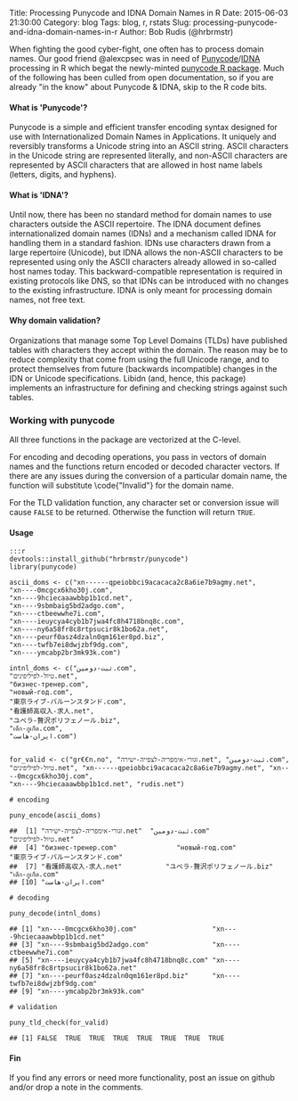 Title: Processing Punycode and IDNA Domain Names in R
Date: 2015-06-03 21:30:00
Category: blog
Tags: blog, r, rstats
Slug: processing-punycode-and-idna-domain-names-in-r
Author: Bob Rudis (@hrbrmstr)

When fighting the good cyber-fight, one often has to process domain names. Our good friend @alexcpsec was in need of [Punycode](https://www.ietf.org/rfc/rfc3492.txt)/[IDNA](https://www.ietf.org/rfc/rfc3490.txt) processing in R which begat the newly-minted [punycode R package](https://github.com/hrbrmstr/punycode). Much of the following has been culled from open documentation, so if you are already "in the know" about Punycode & IDNA, skip to the R code bits.

#### What is 'Punycode'?

Punycode is a simple and efficient transfer encoding syntax designed for use
with Internationalized Domain Names in Applications. It uniquely and
reversibly transforms a Unicode string into an ASCII string. ASCII
characters in the Unicode string are represented literally, and non-ASCII
characters are represented by ASCII characters that are allowed in host
name labels (letters, digits, and hyphens).

#### What is 'IDNA'?

Until now, there has been no standard method for domain names to use
characters outside the ASCII repertoire. The IDNA document defines
internationalized domain names (IDNs) and a mechanism called IDNA for
handling them in a standard fashion. IDNs use characters drawn from a
large repertoire (Unicode), but IDNA allows the non-ASCII characters to be
represented using only the ASCII characters already allowed in so-called
host names today. This backward-compatible representation is required in
existing protocols like DNS, so that IDNs can be introduced with no changes
to the existing infrastructure. IDNA is only meant for processing domain
names, not free text.

#### Why domain validation?

Organizations that manage some Top Level Domains (TLDs) have published
tables with characters they accept within the domain. The reason may be to
reduce complexity that come from using the full Unicode range, and to
protect themselves from future (backwards incompatible) changes in the
IDN or Unicode specifications. Libidn (and, hence, this package) implements
an infrastructure for defining and checking strings against such tables.

### Working with punycode

All three functions in the package are vectorized at the C-level. 

For encoding and decoding operations, you pass in vectors of domain names and the functions return
encoded or decoded character vectors. If there are any issues during the conversion
of a particular domain name, the function will substitute \code{"Invalid"} for the
domain name. 

For the TLD validation function, any character set or conversion issue will cause `FALSE` to 
be returned. Otherwise the function will return `TRUE`.

#### Usage

    :::r
    devtools::install_github("hrbrmstr/punycode")
    library(punycode)

    ascii_doms <- c("xn------qpeiobbci9acacaca2c8a6ie7b9agmy.net",
    "xn----0mcgcx6kho30j.com",
    "xn----9hciecaaawbbp1b1cd.net",
    "xn----9sbmbaig5bd2adgo.com",
    "xn----ctbeewwhe7i.com",
    "xn----ieuycya4cyb1b7jwa4fc8h4718bnq8c.com",
    "xn----ny6a58fr8c8rtpsucir8k1bo62a.net",
    "xn----peurf0asz4dzaln0qm161er8pd.biz",
    "xn----twfb7ei8dwjzbf9dg.com",
    "xn----ymcabp2br3mk93k.com")

    intnl_doms <- c("ثبت-دومین.com",
    "טיול-לפיליפינים.net",
    "бизнес-тренер.com",
    "новый-год.com",
    "東京ライブ-バルーンスタンド.com",
    "看護師高収入-求人.net",
    "ユベラ-贅沢ポリフェノール.biz",
    "เด็ก-ภูเก็ต.com",
    "ایران-هاست.com")


    for_valid <- c("gr€€n.no", "זגורי-אימפריה-לצפייה-ישירה.net", "ثبت-دومین.com",
    "טיול-לפיליפינים.net", "xn------qpeiobbci9acacaca2c8a6ie7b9agmy.net", "xn----0mcgcx6kho30j.com",
    "xn----9hciecaaawbbp1b1cd.net", "rudis.net")

    # encoding

    puny_encode(ascii_doms)

    ##  [1] "זגורי-אימפריה-לצפייה-ישירה.net"  "ثبت-دومین.com"                   "טיול-לפיליפינים.net"            
    ##  [4] "бизнес-тренер.com"               "новый-год.com"                   "東京ライブ-バルーンスタンド.com"
    ##  [7] "看護師高収入-求人.net"           "ユベラ-贅沢ポリフェノール.biz"   "เด็ก-ภูเก็ต.com"                      
    ## [10] "ایران-هاست.com"

    # decoding

    puny_decode(intnl_doms)

    ## [1] "xn----0mcgcx6kho30j.com"                   "xn----9hciecaaawbbp1b1cd.net"             
    ## [3] "xn----9sbmbaig5bd2adgo.com"                "xn----ctbeewwhe7i.com"                    
    ## [5] "xn----ieuycya4cyb1b7jwa4fc8h4718bnq8c.com" "xn----ny6a58fr8c8rtpsucir8k1bo62a.net"    
    ## [7] "xn----peurf0asz4dzaln0qm161er8pd.biz"      "xn----twfb7ei8dwjzbf9dg.com"              
    ## [9] "xn----ymcabp2br3mk93k.com"

    # validation

    puny_tld_check(for_valid)

    ## [1] FALSE  TRUE  TRUE  TRUE  TRUE  TRUE  TRUE  TRUE

#### Fin

If you find any errors or need more functionality, post an issue on github and/or drop a note in the comments.

